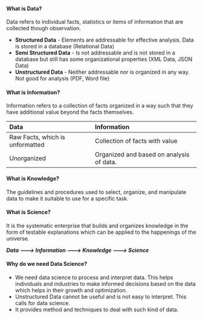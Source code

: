 #### What is Data?
Data refers to individual facts, statistics or items of information that are collected though observation.
* **Structured Data** - Elements are addressable for effective analysis. Data is stored in a database (Relational Data)
* **Semi Structured Data** - Is not addressable and is not stored in a database but still has some organizational properties (XML Data, JSON Data)
* **Unstructured Data** - Neither addressable nor is organized in any way. Not good for analysis (PDF, Word file)
#### What is Information?
Information refers to a collection of facts organized in a way such that they have additional value beyond the facts themselves.

| **Data**                        | **Information**                          |
| :------------------------------ | :--------------------------------------- |
| Raw Facts, which is unformatted | Collection of facts with value           |
| Unorganized                     | Organized and based on analysis of data. |
#### What is Knowledge?
The guidelines and procedures used to select, organize, and manipulate data to make it suitable to use for a specific task.

#### What is Science?
It is the systematic enterprise that builds and organizes knowledge in the form of testable explanations which can be applied to the happenings of the universe.

***Data ---> Information ---> Knowledge ---> Science***

#### Why do we need Data Science?
* We need data science to process and interpret data. This helps individuals and industries to make informed decisions based on the data which helps in their growth and optimization.
* Unstructured Data cannot be useful and is not easy to interpret. This calls for data science.
* It provides method and techniques to deal with such kind of data.